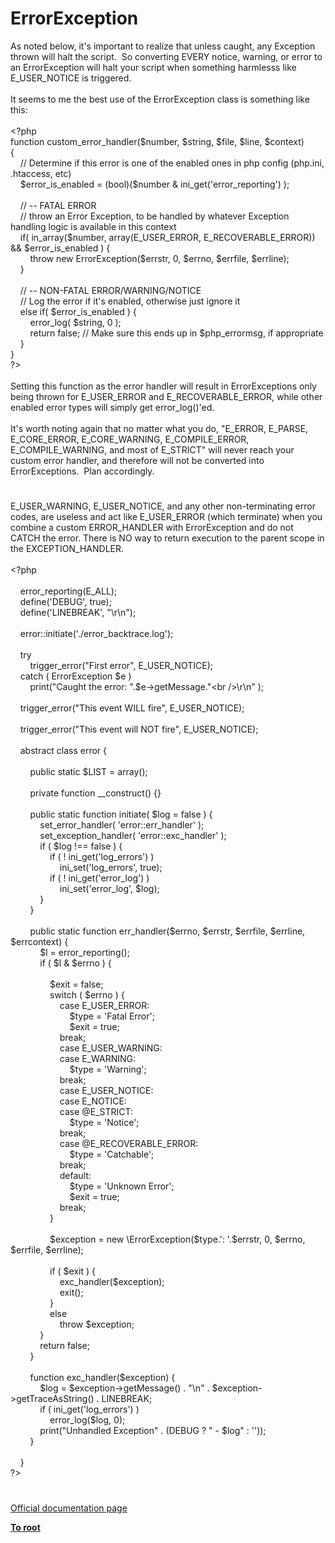 # ErrorException




<div class="phpcode"><span class="html">
As noted below, it&apos;s important to realize that unless caught, any Exception thrown will halt the script.&#xA0; So converting EVERY notice, warning, or error to an ErrorException will halt your script when something harmlesss like E_USER_NOTICE is triggered.<br><br>It seems to me the best use of the ErrorException class is something like this:<br><br><span class="default">&lt;?php<br></span><span class="keyword">function </span><span class="default">custom_error_handler</span><span class="keyword">(</span><span class="default">$number</span><span class="keyword">, </span><span class="default">$string</span><span class="keyword">, </span><span class="default">$file</span><span class="keyword">, </span><span class="default">$line</span><span class="keyword">, </span><span class="default">$context</span><span class="keyword">) <br>{<br>&#xA0; &#xA0; </span><span class="comment">// Determine if this error is one of the enabled ones in php config (php.ini, .htaccess, etc)<br>&#xA0; &#xA0; </span><span class="default">$error_is_enabled </span><span class="keyword">= (bool)(</span><span class="default">$number </span><span class="keyword">&amp; </span><span class="default">ini_get</span><span class="keyword">(</span><span class="string">&apos;error_reporting&apos;</span><span class="keyword">) );<br>&#xA0; &#xA0; <br>&#xA0; &#xA0; </span><span class="comment">// -- FATAL ERROR<br>&#xA0; &#xA0; // throw an Error Exception, to be handled by whatever Exception handling logic is available in this context<br>&#xA0; &#xA0; </span><span class="keyword">if( </span><span class="default">in_array</span><span class="keyword">(</span><span class="default">$number</span><span class="keyword">, array(</span><span class="default">E_USER_ERROR</span><span class="keyword">, </span><span class="default">E_RECOVERABLE_ERROR</span><span class="keyword">)) &amp;&amp; </span><span class="default">$error_is_enabled </span><span class="keyword">) {<br>&#xA0; &#xA0; &#xA0; &#xA0; throw new </span><span class="default">ErrorException</span><span class="keyword">(</span><span class="default">$errstr</span><span class="keyword">, </span><span class="default">0</span><span class="keyword">, </span><span class="default">$errno</span><span class="keyword">, </span><span class="default">$errfile</span><span class="keyword">, </span><span class="default">$errline</span><span class="keyword">);<br>&#xA0; &#xA0; }<br>&#xA0; &#xA0; <br>&#xA0; &#xA0; </span><span class="comment">// -- NON-FATAL ERROR/WARNING/NOTICE<br>&#xA0; &#xA0; // Log the error if it&apos;s enabled, otherwise just ignore it<br>&#xA0; &#xA0; </span><span class="keyword">else if( </span><span class="default">$error_is_enabled </span><span class="keyword">) {<br>&#xA0; &#xA0; &#xA0; &#xA0; </span><span class="default">error_log</span><span class="keyword">( </span><span class="default">$string</span><span class="keyword">, </span><span class="default">0 </span><span class="keyword">);<br>&#xA0; &#xA0; &#xA0; &#xA0; return </span><span class="default">false</span><span class="keyword">; </span><span class="comment">// Make sure this ends up in $php_errormsg, if appropriate<br>&#xA0; &#xA0; </span><span class="keyword">}<br>}<br></span><span class="default">?&gt;<br></span><br>Setting this function as the error handler will result in ErrorExceptions only being thrown for E_USER_ERROR and E_RECOVERABLE_ERROR, while other enabled error types will simply get error_log()&apos;ed.<br><br>It&apos;s worth noting again that no matter what you do, &quot;E_ERROR, E_PARSE, E_CORE_ERROR, E_CORE_WARNING, E_COMPILE_ERROR, E_COMPILE_WARNING, and most of E_STRICT&quot; will never reach your custom error handler, and therefore will not be converted into ErrorExceptions.&#xA0; Plan accordingly.</span>
</div>
  

#


<div class="phpcode"><span class="html">
E_USER_WARNING, E_USER_NOTICE, and any other non-terminating error codes, are useless and act like E_USER_ERROR (which terminate) when you combine a custom ERROR_HANDLER with ErrorException and do not CATCH the error. There is NO way to return execution to the parent scope in the EXCEPTION_HANDLER.<br><br><span class="default">&lt;?php<br>&#xA0; &#xA0; <br>&#xA0; &#xA0; error_reporting</span><span class="keyword">(</span><span class="default">E_ALL</span><span class="keyword">);<br>&#xA0; &#xA0; </span><span class="default">define</span><span class="keyword">(</span><span class="string">&apos;DEBUG&apos;</span><span class="keyword">, </span><span class="default">true</span><span class="keyword">);<br>&#xA0; &#xA0; </span><span class="default">define</span><span class="keyword">(</span><span class="string">&apos;LINEBREAK&apos;</span><span class="keyword">, </span><span class="string">&quot;\r\n&quot;</span><span class="keyword">);<br>&#xA0; &#xA0; <br>&#xA0; &#xA0; </span><span class="default">error</span><span class="keyword">::</span><span class="default">initiate</span><span class="keyword">(</span><span class="string">&apos;./error_backtrace.log&apos;</span><span class="keyword">);<br>&#xA0; &#xA0; <br>&#xA0; &#xA0; try<br>&#xA0; &#xA0; &#xA0; &#xA0; </span><span class="default">trigger_error</span><span class="keyword">(</span><span class="string">&quot;First error&quot;</span><span class="keyword">, </span><span class="default">E_USER_NOTICE</span><span class="keyword">);<br>&#xA0; &#xA0; catch ( </span><span class="default">ErrorException $e </span><span class="keyword">)<br>&#xA0; &#xA0; &#xA0; &#xA0; print(</span><span class="string">&quot;Caught the error: &quot;</span><span class="keyword">.</span><span class="default">$e</span><span class="keyword">-&gt;</span><span class="default">getMessage</span><span class="keyword">.</span><span class="string">&quot;&lt;br /&gt;\r\n&quot; </span><span class="keyword">);<br>&#xA0; &#xA0; <br>&#xA0; &#xA0; </span><span class="default">trigger_error</span><span class="keyword">(</span><span class="string">&quot;This event WILL fire&quot;</span><span class="keyword">, </span><span class="default">E_USER_NOTICE</span><span class="keyword">);<br>&#xA0; &#xA0; <br>&#xA0; &#xA0; </span><span class="default">trigger_error</span><span class="keyword">(</span><span class="string">&quot;This event will NOT fire&quot;</span><span class="keyword">, </span><span class="default">E_USER_NOTICE</span><span class="keyword">);<br>&#xA0; &#xA0; <br>&#xA0; &#xA0; abstract class </span><span class="default">error </span><span class="keyword">{<br>&#xA0; &#xA0; &#xA0; &#xA0; <br>&#xA0; &#xA0; &#xA0; &#xA0; public static </span><span class="default">$LIST </span><span class="keyword">= array();<br>&#xA0; &#xA0; &#xA0; &#xA0; <br>&#xA0; &#xA0; &#xA0; &#xA0; private function </span><span class="default">__construct</span><span class="keyword">() {}<br>&#xA0; &#xA0; &#xA0; &#xA0; <br>&#xA0; &#xA0; &#xA0; &#xA0; public static function </span><span class="default">initiate</span><span class="keyword">( </span><span class="default">$log </span><span class="keyword">= </span><span class="default">false </span><span class="keyword">) {<br>&#xA0; &#xA0; &#xA0; &#xA0; &#xA0; &#xA0; </span><span class="default">set_error_handler</span><span class="keyword">( </span><span class="string">&apos;error::err_handler&apos; </span><span class="keyword">);<br>&#xA0; &#xA0; &#xA0; &#xA0; &#xA0; &#xA0; </span><span class="default">set_exception_handler</span><span class="keyword">( </span><span class="string">&apos;error::exc_handler&apos; </span><span class="keyword">);<br>&#xA0; &#xA0; &#xA0; &#xA0; &#xA0; &#xA0; if ( </span><span class="default">$log </span><span class="keyword">!== </span><span class="default">false </span><span class="keyword">) {<br>&#xA0; &#xA0; &#xA0; &#xA0; &#xA0; &#xA0; &#xA0; &#xA0; if ( ! </span><span class="default">ini_get</span><span class="keyword">(</span><span class="string">&apos;log_errors&apos;</span><span class="keyword">) )<br>&#xA0; &#xA0; &#xA0; &#xA0; &#xA0; &#xA0; &#xA0; &#xA0; &#xA0; &#xA0; </span><span class="default">ini_set</span><span class="keyword">(</span><span class="string">&apos;log_errors&apos;</span><span class="keyword">, </span><span class="default">true</span><span class="keyword">);<br>&#xA0; &#xA0; &#xA0; &#xA0; &#xA0; &#xA0; &#xA0; &#xA0; if ( ! </span><span class="default">ini_get</span><span class="keyword">(</span><span class="string">&apos;error_log&apos;</span><span class="keyword">) )<br>&#xA0; &#xA0; &#xA0; &#xA0; &#xA0; &#xA0; &#xA0; &#xA0; &#xA0; &#xA0; </span><span class="default">ini_set</span><span class="keyword">(</span><span class="string">&apos;error_log&apos;</span><span class="keyword">, </span><span class="default">$log</span><span class="keyword">);<br>&#xA0; &#xA0; &#xA0; &#xA0; &#xA0; &#xA0; }<br>&#xA0; &#xA0; &#xA0; &#xA0; }<br>&#xA0; &#xA0; &#xA0; &#xA0; <br>&#xA0; &#xA0; &#xA0; &#xA0; public static function </span><span class="default">err_handler</span><span class="keyword">(</span><span class="default">$errno</span><span class="keyword">, </span><span class="default">$errstr</span><span class="keyword">, </span><span class="default">$errfile</span><span class="keyword">, </span><span class="default">$errline</span><span class="keyword">, </span><span class="default">$errcontext</span><span class="keyword">) {<br>&#xA0; &#xA0; &#xA0; &#xA0; &#xA0; &#xA0; </span><span class="default">$l </span><span class="keyword">= </span><span class="default">error_reporting</span><span class="keyword">();<br>&#xA0; &#xA0; &#xA0; &#xA0; &#xA0; &#xA0; if ( </span><span class="default">$l </span><span class="keyword">&amp; </span><span class="default">$errno </span><span class="keyword">) {<br>&#xA0; &#xA0; &#xA0; &#xA0; &#xA0; &#xA0; &#xA0; &#xA0; <br>&#xA0; &#xA0; &#xA0; &#xA0; &#xA0; &#xA0; &#xA0; &#xA0; </span><span class="default">$exit </span><span class="keyword">= </span><span class="default">false</span><span class="keyword">;<br>&#xA0; &#xA0; &#xA0; &#xA0; &#xA0; &#xA0; &#xA0; &#xA0; switch ( </span><span class="default">$errno </span><span class="keyword">) {<br>&#xA0; &#xA0; &#xA0; &#xA0; &#xA0; &#xA0; &#xA0; &#xA0; &#xA0; &#xA0; case </span><span class="default">E_USER_ERROR</span><span class="keyword">:<br>&#xA0; &#xA0; &#xA0; &#xA0; &#xA0; &#xA0; &#xA0; &#xA0; &#xA0; &#xA0; &#xA0; &#xA0; </span><span class="default">$type </span><span class="keyword">= </span><span class="string">&apos;Fatal Error&apos;</span><span class="keyword">;<br>&#xA0; &#xA0; &#xA0; &#xA0; &#xA0; &#xA0; &#xA0; &#xA0; &#xA0; &#xA0; &#xA0; &#xA0; </span><span class="default">$exit </span><span class="keyword">= </span><span class="default">true</span><span class="keyword">;<br>&#xA0; &#xA0; &#xA0; &#xA0; &#xA0; &#xA0; &#xA0; &#xA0; &#xA0; &#xA0; break;<br>&#xA0; &#xA0; &#xA0; &#xA0; &#xA0; &#xA0; &#xA0; &#xA0; &#xA0; &#xA0; case </span><span class="default">E_USER_WARNING</span><span class="keyword">:<br>&#xA0; &#xA0; &#xA0; &#xA0; &#xA0; &#xA0; &#xA0; &#xA0; &#xA0; &#xA0; case </span><span class="default">E_WARNING</span><span class="keyword">:<br>&#xA0; &#xA0; &#xA0; &#xA0; &#xA0; &#xA0; &#xA0; &#xA0; &#xA0; &#xA0; &#xA0; &#xA0; </span><span class="default">$type </span><span class="keyword">= </span><span class="string">&apos;Warning&apos;</span><span class="keyword">;<br>&#xA0; &#xA0; &#xA0; &#xA0; &#xA0; &#xA0; &#xA0; &#xA0; &#xA0; &#xA0; break;<br>&#xA0; &#xA0; &#xA0; &#xA0; &#xA0; &#xA0; &#xA0; &#xA0; &#xA0; &#xA0; case </span><span class="default">E_USER_NOTICE</span><span class="keyword">:<br>&#xA0; &#xA0; &#xA0; &#xA0; &#xA0; &#xA0; &#xA0; &#xA0; &#xA0; &#xA0; case </span><span class="default">E_NOTICE</span><span class="keyword">:<br>&#xA0; &#xA0; &#xA0; &#xA0; &#xA0; &#xA0; &#xA0; &#xA0; &#xA0; &#xA0; case @</span><span class="default">E_STRICT</span><span class="keyword">:<br>&#xA0; &#xA0; &#xA0; &#xA0; &#xA0; &#xA0; &#xA0; &#xA0; &#xA0; &#xA0; &#xA0; &#xA0; </span><span class="default">$type </span><span class="keyword">= </span><span class="string">&apos;Notice&apos;</span><span class="keyword">;<br>&#xA0; &#xA0; &#xA0; &#xA0; &#xA0; &#xA0; &#xA0; &#xA0; &#xA0; &#xA0; break;<br>&#xA0; &#xA0; &#xA0; &#xA0; &#xA0; &#xA0; &#xA0; &#xA0; &#xA0; &#xA0; case @</span><span class="default">E_RECOVERABLE_ERROR</span><span class="keyword">:<br>&#xA0; &#xA0; &#xA0; &#xA0; &#xA0; &#xA0; &#xA0; &#xA0; &#xA0; &#xA0; &#xA0; &#xA0; </span><span class="default">$type </span><span class="keyword">= </span><span class="string">&apos;Catchable&apos;</span><span class="keyword">;<br>&#xA0; &#xA0; &#xA0; &#xA0; &#xA0; &#xA0; &#xA0; &#xA0; &#xA0; &#xA0; break;<br>&#xA0; &#xA0; &#xA0; &#xA0; &#xA0; &#xA0; &#xA0; &#xA0; &#xA0; &#xA0; default:<br>&#xA0; &#xA0; &#xA0; &#xA0; &#xA0; &#xA0; &#xA0; &#xA0; &#xA0; &#xA0; &#xA0; &#xA0; </span><span class="default">$type </span><span class="keyword">= </span><span class="string">&apos;Unknown Error&apos;</span><span class="keyword">;<br>&#xA0; &#xA0; &#xA0; &#xA0; &#xA0; &#xA0; &#xA0; &#xA0; &#xA0; &#xA0; &#xA0; &#xA0; </span><span class="default">$exit </span><span class="keyword">= </span><span class="default">true</span><span class="keyword">;<br>&#xA0; &#xA0; &#xA0; &#xA0; &#xA0; &#xA0; &#xA0; &#xA0; &#xA0; &#xA0; break;<br>&#xA0; &#xA0; &#xA0; &#xA0; &#xA0; &#xA0; &#xA0; &#xA0; }<br>&#xA0; &#xA0; &#xA0; &#xA0; &#xA0; &#xA0; &#xA0; &#xA0; <br>&#xA0; &#xA0; &#xA0; &#xA0; &#xA0; &#xA0; &#xA0; &#xA0; </span><span class="default">$exception </span><span class="keyword">= new \</span><span class="default">ErrorException</span><span class="keyword">(</span><span class="default">$type</span><span class="keyword">.</span><span class="string">&apos;: &apos;</span><span class="keyword">.</span><span class="default">$errstr</span><span class="keyword">, </span><span class="default">0</span><span class="keyword">, </span><span class="default">$errno</span><span class="keyword">, </span><span class="default">$errfile</span><span class="keyword">, </span><span class="default">$errline</span><span class="keyword">);<br>&#xA0; &#xA0; &#xA0; &#xA0; &#xA0; &#xA0; &#xA0; &#xA0; <br>&#xA0; &#xA0; &#xA0; &#xA0; &#xA0; &#xA0; &#xA0; &#xA0; if ( </span><span class="default">$exit </span><span class="keyword">) {<br>&#xA0; &#xA0; &#xA0; &#xA0; &#xA0; &#xA0; &#xA0; &#xA0; &#xA0; &#xA0; </span><span class="default">exc_handler</span><span class="keyword">(</span><span class="default">$exception</span><span class="keyword">);<br>&#xA0; &#xA0; &#xA0; &#xA0; &#xA0; &#xA0; &#xA0; &#xA0; &#xA0; &#xA0; exit();<br>&#xA0; &#xA0; &#xA0; &#xA0; &#xA0; &#xA0; &#xA0; &#xA0; }<br>&#xA0; &#xA0; &#xA0; &#xA0; &#xA0; &#xA0; &#xA0; &#xA0; else<br>&#xA0; &#xA0; &#xA0; &#xA0; &#xA0; &#xA0; &#xA0; &#xA0; &#xA0; &#xA0; throw </span><span class="default">$exception</span><span class="keyword">;<br>&#xA0; &#xA0; &#xA0; &#xA0; &#xA0; &#xA0; }<br>&#xA0; &#xA0; &#xA0; &#xA0; &#xA0; &#xA0; return </span><span class="default">false</span><span class="keyword">;<br>&#xA0; &#xA0; &#xA0; &#xA0; }<br>&#xA0; &#xA0; &#xA0; &#xA0; <br>&#xA0; &#xA0; &#xA0; &#xA0; function </span><span class="default">exc_handler</span><span class="keyword">(</span><span class="default">$exception</span><span class="keyword">) {<br>&#xA0; &#xA0; &#xA0; &#xA0; &#xA0; &#xA0; </span><span class="default">$log </span><span class="keyword">= </span><span class="default">$exception</span><span class="keyword">-&gt;</span><span class="default">getMessage</span><span class="keyword">() . </span><span class="string">&quot;\n&quot; </span><span class="keyword">. </span><span class="default">$exception</span><span class="keyword">-&gt;</span><span class="default">getTraceAsString</span><span class="keyword">() . </span><span class="default">LINEBREAK</span><span class="keyword">;<br>&#xA0; &#xA0; &#xA0; &#xA0; &#xA0; &#xA0; if ( </span><span class="default">ini_get</span><span class="keyword">(</span><span class="string">&apos;log_errors&apos;</span><span class="keyword">) )<br>&#xA0; &#xA0; &#xA0; &#xA0; &#xA0; &#xA0; &#xA0; &#xA0; </span><span class="default">error_log</span><span class="keyword">(</span><span class="default">$log</span><span class="keyword">, </span><span class="default">0</span><span class="keyword">);<br>&#xA0; &#xA0; &#xA0; &#xA0; &#xA0; &#xA0; print(</span><span class="string">&quot;Unhandled Exception&quot; </span><span class="keyword">. (</span><span class="default">DEBUG </span><span class="keyword">? </span><span class="string">&quot; - </span><span class="default">$log</span><span class="string">&quot; </span><span class="keyword">: </span><span class="string">&apos;&apos;</span><span class="keyword">));<br>&#xA0; &#xA0; &#xA0; &#xA0; }<br>&#xA0; &#xA0; &#xA0; &#xA0; <br>&#xA0; &#xA0; }<br></span><span class="default">?&gt;</span>
</span>
</div>
  

#

[Official documentation page](https://www.php.net/manual/en/class.errorexception.php)

**[To root](/)**